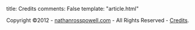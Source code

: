 title: Credits 
comments: False
template: "article.html"

Copyright ©2012 - [nathanrosspowell.com][home] - All Rights Reserved - [Credits][credits].

[home]: http://nathanrosspowell.com/ "Home"
[credits]: http://nathanrosspowell.com/credits "Nathan's credits"
